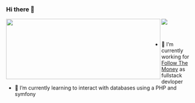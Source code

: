 ### Hi there 👋

<p>
  <img align='left' width="420" height="165" src="https://github-readme-stats.vercel.app/api?username=simonplanje&show_icons=true&theme=ayu-mirage">
  
  <a href="https://github.com/simonplanje">
      <img align='center' src="https://github-readme-stats.vercel.app/api/top-langs/?username=simonplanje&layout=compact&title_color=fff&text_color=9f9f9f&bg_color=151515">
  </a>
</p>

<br>

- 🔭 I’m currently working for [Follow The Money](https://www.ftm.nl/) as fullstack devloper
- 🌱 I’m currently learning to interact with databases using a PHP and symfony


<!--
**SimonPlanje/SimonPlanje** is a ✨ _special_ ✨ repository because its `README.md` (this file) appears on your GitHub profile.

Here are some ideas to get you started:


- 👯 I’m looking to collaborate on 
- 🤔 I’m looking for help with ...
- 💬 Ask me about ...
- 📫 How to reach me: ...
- 😄 Pronouns: ...
- ⚡ Fun fact: ...
-->
